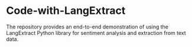 # Code-with-LangExtract
The repository provides an end-to-end demonstration of using the LangExtract Python library for sentiment analysis and extraction from text data.  
